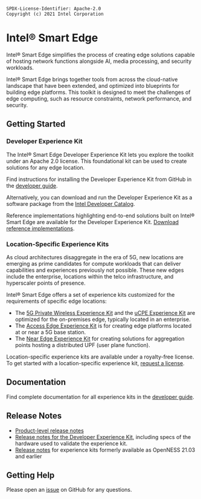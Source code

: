 ```text
SPDX-License-Identifier: Apache-2.0
Copyright (c) 2021 Intel Corporation
```

# Intel® Smart Edge
Intel® Smart Edge simplifies the process of creating edge solutions capable
of hosting network functions alongside AI, media processing, and security workloads.

Intel® Smart Edge brings together tools from across the cloud-native
landscape that have been extended, and optimized into blueprints for
building edge platforms. This toolkit is designed to meet the challenges
of edge computing, such as resource constraints, network performance, and security.

## Getting Started
### Developer Experience Kit
The Intel® Smart Edge Developer Experience Kit lets you
explore the toolkit under an Apache 2.0 license. This foundational kit can be used to create solutions for any edge location.

Find instructions for installing the Developer Experience Kit from GitHub in the
[developer guide](https://smart-edge-open.github.io/docs/experience-kits/developer-experience-kit/).

Alternatively, you can download and run the Developer Experience Kit as a software package from the
[Intel Developer Catalog](https://www.intel.com/content/www/us/en/developer/articles/reference-implementation/smart-edge-open-developer-experience-kit.html).

Reference implementations highlighting end-to-end solutions built on Intel® Smart Edge
are available for the Developer Experience Kit. [Download reference implementations](https://www.intel.com/content/www/us/en/developer/tools/software-catalog/full-catalog.html?s=Newest&q=%22smart+edge+open%22).

### Location-Specific Experience Kits
As cloud architectures disaggregate in the era of 5G, new locations are emerging as prime
candidates for compute workloads that can deliver capabilities and experiences previously not possible.
These new edges include the enterprise, locations within the telco infrastructure, and hyperscaler points of presence.

Intel® Smart Edge offers a set of experience kits customized for the requirements of specific edge locations:
- The [5G Private
Wireless Experience Kit](https://smart-edge-open.github.io/docs/experience-kits/private-wireless-experience-kit)
and the [uCPE Experience Kit](https://smart-edge-open.github.io/ido-specs/doc/reference-architectures/smartedge-open-experience-kit_sdwan)
are optimized for the on-premises edge, typically located in an enterprise.
- The [Access Edge Experience Kit](https://smart-edge-open.github.io/ido-specs/doc/reference-architectures/ran/smartedge-open_ran)
is for creating edge platforms located at or near a 5G base station.
- The [Near Edge Experience Kit](https://smart-edge-open.github.io/ido-specs/doc/reference-architectures/Smartedge-Open-Experience-Kit-Near-Edge) for creating solutions for aggregation points hosting a distributed UPF (user plane function).

Location-specific experience kits are available under a royalty-free license. To get started with a location-specific experience kit,
[request a license](https://smart-edge-open.github.io/request-license/).

## Documentation
Find complete documentation for all experience kits in the
[developer guide](https://smart-edge-open.github.io/docs/product-overview/).

## Release Notes
- [Product-level release notes](https://smart-edge-open.github.io/release-notes/)
- [Release notes for the Developer Experience Kit](https://github.com/smart-edge-open/docs/blob/main/release-notes/release-notes-se-open-DEK-21-09.md), including specs of the hardware used to validate the experience kit.
- [Release notes](https://github.com/smart-edge-open/ido-specs/blob/master/smartedge-open_releasenotes.md)
for experience kits formerly available as OpenNESS 21.03 and earlier

## Getting Help

Please open an [issue](https://github.com/smart-edge-open/open-developer-experience-kits/issues) on GitHub for any questions.

